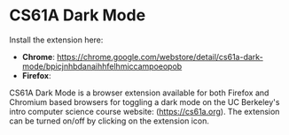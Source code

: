# CS61A Dark Mode

Install the extension here:

- **Chrome**: https://chrome.google.com/webstore/detail/cs61a-dark-mode/bpicjnhbdanaihhfelhmiccampoeopob
- **Firefox**: 

CS61A Dark Mode is a browser extension available for both Firefox and Chromium based browsers for toggling a dark mode on the UC Berkeley's intro computer science course website: (https://cs61a.org). The extension can be turned on/off by clicking on the extension icon.
